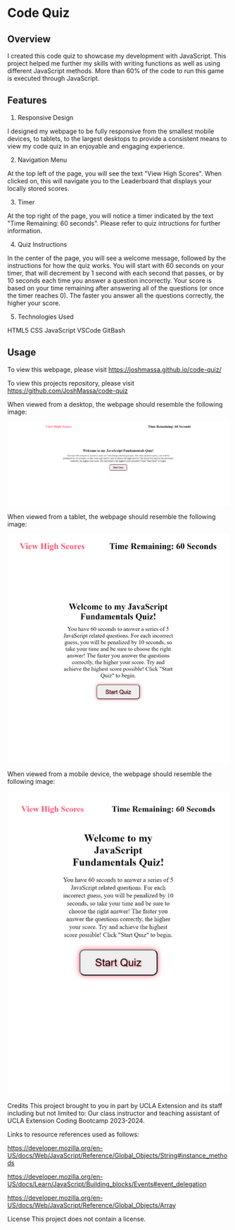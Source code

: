 # Code Quiz

## Overview
I created this code quiz to showcase my development with JavaScript. This project helped me further my skills with writing functions as well as using different JavaScript methods. More than 60% of the code to run this game is executed through JavaScript.

## Features

1. Responsive Design

I designed my webpage to be fully responsive from the smallest mobile devices, to tablets, to the largest desktops to provide a consistent means to view my code quiz in an enjoyable and engaging experience.

2. Navigation Menu

At the top left of the page, you will see the text "View High Scores". When clicked on, this will navigate you to the Leaderboard that displays your locally stored scores.

3. Timer

At the top right of the page, you will notice a timer indicated by the text "Time Remaining: 60 seconds". Please refer to quiz intructions for further information.

4. Quiz Instructions

In the center of the page, you will see a welcome message, followed by the instructions for how the quiz works. You will start with 60 seconds on your timer, that will decrement by 1 second with each second that passes, or by 10 seconds each time you answer a question incorrectly. Your score is based on your time remaining after answering all of the questions (or once the timer reaches 0). The faster you answer all the questions correctly, the higher your score.

5. Technologies Used

HTML5
CSS
JavaScript
VSCode
GitBash

## Usage
To view this webpage, please visit https://joshmassa.github.io/code-quiz/

To view this projects repository, please visit https://github.com/JoshMassa/code-quiz

When viewed from a desktop, the webpage should resemble the following image:

![Desktop View](./assets/images/desktop%20view.png)

When viewed from a tablet, the webpage should resemble the following image:

![Tablet View](./assets/images/tablet%20view.png)

When viewed from a mobile device, the webpage should resemble the following image:

![Mobile View](./assets/images/mobile%20view.png)

Credits
This project brought to you in part by UCLA Extension and its staff including but not limited to: Our class instructor and teaching assistant of UCLA Extension Coding Bootcamp 2023-2024.

Links to resource references used as follows:

https://developer.mozilla.org/en-US/docs/Web/JavaScript/Reference/Global_Objects/String#instance_methods

https://developer.mozilla.org/en-US/docs/Learn/JavaScript/Building_blocks/Events#event_delegation

https://developer.mozilla.org/en-US/docs/Web/JavaScript/Reference/Global_Objects/Array

License
This project does not contain a license.